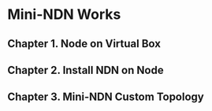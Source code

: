  # Mini-NDN Works
 
 ## Chapter 1. Node on Virtual Box
 ## Chapter 2. Install NDN on Node  
 ## Chapter 3. Mini-NDN Custom Topology   
   
